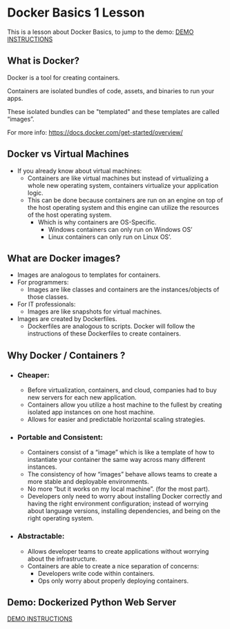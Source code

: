 # Docker Basics 1 Lesson

This is a lesson about Docker Basics, to jump to the demo: [DEMO INSTRUCTIONS](DEMO.md)


## What is Docker?

Docker is a tool for creating containers.

Containers are isolated bundles of code, assets, and binaries to run your apps.

These isolated bundles can be "templated" and these templates are called “images”.

For more info:
https://docs.docker.com/get-started/overview/

## Docker vs Virtual Machines
* If you already know about virtual machines:
    * Containers are like virtual machines but instead of virtualizing a whole new operating system, containers virtualize your application logic.
    * This can be done because containers are run on an engine on top of the host operating system and this engine can utilize the resources of the host operating system.
        * Which is why containers are OS-Specific. 
            * Windows containers can only run on Windows OS’ 
            * Linux containers can only run on Linux OS’.

## What are Docker images?
* Images are analogous to templates for containers.
* For programmers:
    * Images are like classes and containers are the instances/objects of those classes.
* For IT professionals:
    * Images are like snapshots for virtual machines.
* Images are created by Dockerfiles.
    * Dockerfiles are analogous to scripts. Docker will follow the instructions of these Dockerfiles to create containers.

## Why Docker / Containers ?
* ### Cheaper:
    * Before virtualization, containers, and cloud, companies had to buy new servers for each new application.
    * Containers allow you utilize a host machine to the fullest by creating isolated app instances on one host machine.
    * Allows for easier and predictable horizontal scaling strategies.
* ### Portable and Consistent:
    * Containers consist of a “image” which is like a template of how to instantiate your container the same way across many different instances.
    * The consistency of how “images” behave allows teams to create a more stable and deployable environments.
    * No more “but it works on my local machine”. (for the most part). 
    * Developers only need to worry about installing Docker correctly and having the right environment configuration; instead of worrying about language versions, installing dependencies, and being on the right operating system.

* ### Abstractable:
    * Allows developer teams to create applications without worrying about the infrastructure.
    * Containers are able to create a nice separation of concerns:
        * Developers write code within containers.
        * Ops only worry about properly deploying containers.


## Demo: Dockerized Python Web Server

[DEMO INSTRUCTIONS](DEMO.md)

